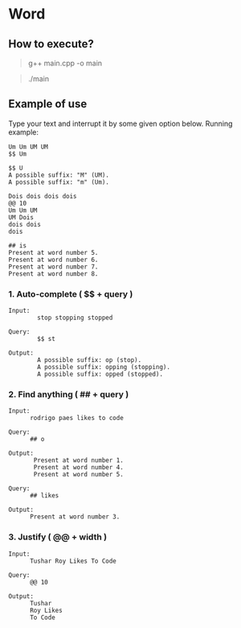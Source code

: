 # Word

## How to execute?
> g++ main.cpp -o main

> ./main

## Example of use

Type your text and interrupt it by some given option below.
Running example:

    Um Um UM UM     
    $$ Um

    $$ U
    A possible suffix: "M" (UM).
    A possible suffix: "m" (Um).

    Dois dois dois dois
    @@ 10
    Um Um UM
    UM Dois
    dois dois
    dois

    ## is
    Present at word number 5.
    Present at word number 6.
    Present at word number 7.
    Present at word number 8.

   

### 1. Auto-complete ( $$ + query )
    Input: 
            stop stopping stopped
  
    Query:             
            $$ st
  
    Output: 
            A possible suffix: op (stop).
            A possible suffix: opping (stopping).
            A possible suffix: opped (stopped).
 
### 2. Find anything ( ## + query )
  
    Input:       
          rodrigo paes likes to code
  
    Query:         
          ## o
  
    Output:   
           Present at word number 1.         
           Present at word number 4.      
           Present at word number 5.
           
    Query: 
          ## likes
  
    Output: 
          Present at word number 3.
  
  
### 3. Justify ( @@ + width )
    Input: 
          Tushar Roy Likes To Code
    
    Query:
          @@ 10
    
    Output: 
          Tushar
          Roy Likes
          To Code
 
  
